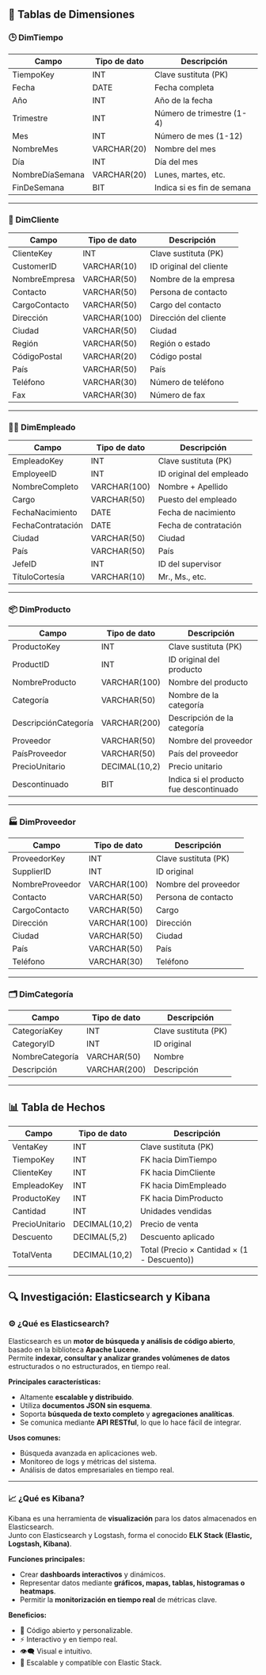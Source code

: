 ## 🧩 Tablas de Dimensiones

### 🕒 DimTiempo
| Campo | Tipo de dato | Descripción |
|--------|---------------|-------------|
| TiempoKey | INT | Clave sustituta (PK) |
| Fecha | DATE | Fecha completa |
| Año | INT | Año de la fecha |
| Trimestre | INT | Número de trimestre (1-4) |
| Mes | INT | Número de mes (1-12) |
| NombreMes | VARCHAR(20) | Nombre del mes |
| Día | INT | Día del mes |
| NombreDíaSemana | VARCHAR(20) | Lunes, martes, etc. |
| FinDeSemana | BIT | Indica si es fin de semana |

---

### 👥 DimCliente
| Campo | Tipo de dato | Descripción |
|--------|---------------|-------------|
| ClienteKey | INT | Clave sustituta (PK) |
| CustomerID | VARCHAR(10) | ID original del cliente |
| NombreEmpresa | VARCHAR(50) | Nombre de la empresa |
| Contacto | VARCHAR(50) | Persona de contacto |
| CargoContacto | VARCHAR(50) | Cargo del contacto |
| Dirección | VARCHAR(100) | Dirección del cliente |
| Ciudad | VARCHAR(50) | Ciudad |
| Región | VARCHAR(50) | Región o estado |
| CódigoPostal | VARCHAR(20) | Código postal |
| País | VARCHAR(50) | País |
| Teléfono | VARCHAR(30) | Número de teléfono |
| Fax | VARCHAR(30) | Número de fax |

---

### 🧑‍💼 DimEmpleado
| Campo | Tipo de dato | Descripción |
|--------|---------------|-------------|
| EmpleadoKey | INT | Clave sustituta (PK) |
| EmployeeID | INT | ID original del empleado |
| NombreCompleto | VARCHAR(100) | Nombre + Apellido |
| Cargo | VARCHAR(50) | Puesto del empleado |
| FechaNacimiento | DATE | Fecha de nacimiento |
| FechaContratación | DATE | Fecha de contratación |
| Ciudad | VARCHAR(50) | Ciudad |
| País | VARCHAR(50) | País |
| JefeID | INT | ID del supervisor |
| TítuloCortesía | VARCHAR(10) | Mr., Ms., etc. |

---

### 📦 DimProducto
| Campo | Tipo de dato | Descripción |
|--------|---------------|-------------|
| ProductoKey | INT | Clave sustituta (PK) |
| ProductID | INT | ID original del producto |
| NombreProducto | VARCHAR(100) | Nombre del producto |
| Categoría | VARCHAR(50) | Nombre de la categoría |
| DescripciónCategoría | VARCHAR(200) | Descripción de la categoría |
| Proveedor | VARCHAR(50) | Nombre del proveedor |
| PaísProveedor | VARCHAR(50) | País del proveedor |
| PrecioUnitario | DECIMAL(10,2) | Precio unitario |
| Descontinuado | BIT | Indica si el producto fue descontinuado |

---

### 🏭 DimProveedor
| Campo | Tipo de dato | Descripción |
|--------|---------------|-------------|
| ProveedorKey | INT | Clave sustituta (PK) |
| SupplierID | INT | ID original |
| NombreProveedor | VARCHAR(100) | Nombre del proveedor |
| Contacto | VARCHAR(50) | Persona de contacto |
| CargoContacto | VARCHAR(50) | Cargo |
| Dirección | VARCHAR(100) | Dirección |
| Ciudad | VARCHAR(50) | Ciudad |
| País | VARCHAR(50) | País |
| Teléfono | VARCHAR(30) | Teléfono |

---

### 🗂️ DimCategoría
| Campo | Tipo de dato | Descripción |
|--------|---------------|-------------|
| CategoríaKey | INT | Clave sustituta (PK) |
| CategoryID | INT | ID original |
| NombreCategoría | VARCHAR(50) | Nombre |
| Descripción | VARCHAR(200) | Descripción |

---

## 📊 Tabla de Hechos

| Campo | Tipo de dato | Descripción |
|--------|---------------|-------------|
| VentaKey | INT | Clave sustituta (PK) |
| TiempoKey | INT | FK hacia DimTiempo |
| ClienteKey | INT | FK hacia DimCliente |
| EmpleadoKey | INT | FK hacia DimEmpleado |
| ProductoKey | INT | FK hacia DimProducto |
| Cantidad | INT | Unidades vendidas |
| PrecioUnitario | DECIMAL(10,2) | Precio de venta |
| Descuento | DECIMAL(5,2) | Descuento aplicado |
| TotalVenta | DECIMAL(10,2) | Total (Precio × Cantidad × (1 - Descuento)) |

---

## 🔍 Investigación: Elasticsearch y Kibana

### ⚙️ ¿Qué es Elasticsearch?
Elasticsearch es un **motor de búsqueda y análisis de código abierto**, basado en la biblioteca **Apache Lucene**.  
Permite **indexar, consultar y analizar grandes volúmenes de datos** estructurados o no estructurados, en tiempo real.

**Principales características:**
- Altamente **escalable y distribuido**.  
- Utiliza **documentos JSON sin esquema**.  
- Soporta **búsqueda de texto completo** y **agregaciones analíticas**.  
- Se comunica mediante **API RESTful**, lo que lo hace fácil de integrar.

**Usos comunes:**
- Búsqueda avanzada en aplicaciones web.  
- Monitoreo de logs y métricas del sistema.  
- Análisis de datos empresariales en tiempo real.

---

### 📈 ¿Qué es Kibana?
Kibana es una herramienta de **visualización** para los datos almacenados en Elasticsearch.  
Junto con Elasticsearch y Logstash, forma el conocido **ELK Stack (Elastic, Logstash, Kibana)**.

**Funciones principales:**
- Crear **dashboards interactivos** y dinámicos.  
- Representar datos mediante **gráficos, mapas, tablas, histogramas o heatmaps**.  
- Permitir la **monitorización en tiempo real** de métricas clave.  

**Beneficios:**
- 🧩 Código abierto y personalizable.  
- ⚡ Interactivo y en tiempo real.  
- 👁️‍🗨️ Visual e intuitivo.  
- 🔄 Escalable y compatible con Elastic Stack.  


